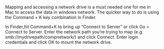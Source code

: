 Mapping and accessing a network drive is a must needed one for me in Mac to access the data in windows network. The quicker way to do is using the Command + K key combination in Finder.

In Finder,hit Command+K to bring up “Connect to Server” or click Go > Connect to Server.
Enter the network path you’re trying to map (e.g. smb://mydrivepath/compnetwork/) and click Connect.
Enter login credentials and click OK to mount the network drive.
